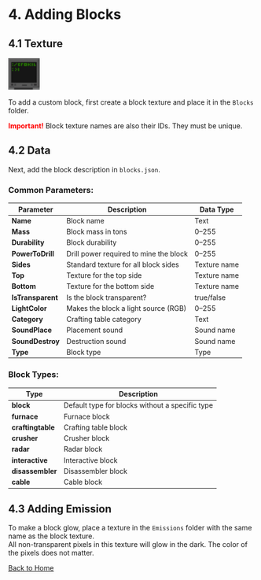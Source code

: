 # 4. Adding Blocks

## 4.1 Texture
<img src="../Images/display.png" alt="Display" width="64" height="64">

To add a custom block, first create a block texture and place it in the `Blocks` folder.

<span style="color:red;">**Important!**</span> Block texture names are also their IDs. They must be unique.

## 4.2 Data
Next, add the block description in `blocks.json`.

### Common Parameters:
<table>
  <thead>
    <tr>
      <th>Parameter</th>
      <th>Description</th>
      <th>Data Type</th>
    </tr>
  </thead>
  <tbody>
    <tr>
      <td><strong>Name</strong></td>
      <td>Block name</td>
      <td>Text</td>
    </tr>
    <tr>
      <td><strong>Mass</strong></td>
      <td>Block mass in tons</td>
      <td>0–255</td>
    </tr>
    <tr>
      <td><strong>Durability</strong></td>
      <td>Block durability</td>
      <td>0–255</td>
    </tr>
    <tr>
      <td><strong>PowerToDrill</strong></td>
      <td>Drill power required to mine the block</td>
      <td>0–255</td>
    </tr>
    <tr>
      <td><strong>Sides</strong></td>
      <td>Standard texture for all block sides</td>
      <td>Texture name</td>
    </tr>
    <tr>
      <td><strong>Top</strong></td>
      <td>Texture for the top side</td>
      <td>Texture name</td>
    </tr>
    <tr>
      <td><strong>Bottom</strong></td>
      <td>Texture for the bottom side</td>
      <td>Texture name</td>
    </tr>
    <tr>
      <td><strong>IsTransparent</strong></td>
      <td>Is the block transparent?</td>
      <td>true/false</td>
    </tr>
    <tr>
      <td><strong>LightColor</strong></td>
      <td>Makes the block a light source (RGB)</td>
      <td>0–255</td>
    </tr>
    <tr>
      <td><strong>Category</strong></td>
      <td>Crafting table category</td>
      <td>Text</td>
    </tr>
    <tr>
      <td><strong>SoundPlace</strong></td>
      <td>Placement sound</td>
      <td>Sound name</td>
    </tr>
    <tr>
      <td><strong>SoundDestroy</strong></td>
      <td>Destruction sound</td>
      <td>Sound name</td>
    </tr>
    <tr>
      <td><strong>Type</strong></td>
      <td>Block type</td>
      <td>Type</td>
    </tr>
  </tbody>
</table>

### Block Types:
<table>
  <thead>
    <tr>
      <th>Type</th>
      <th>Description</th>
    </tr>
  </thead>
  <tbody>
    <tr>
      <td><strong>block</strong></td>
      <td>Default type for blocks without a specific type</td>
    </tr>
    <tr>
      <td><strong>furnace</strong></td>
      <td>Furnace block</td>
    </tr>
    <tr>
      <td><strong>craftingtable</strong></td>
      <td>Crafting table block</td>
    </tr>
    <tr>
      <td><strong>crusher</strong></td>
      <td>Crusher block</td>
    </tr>
    <tr>
      <td><strong>radar</strong></td>
      <td>Radar block</td>
    </tr>
    <tr>
      <td><strong>interactive</strong></td>
      <td>Interactive block</td>
    </tr>
    <tr>
      <td><strong>disassembler</strong></td>
      <td>Disassembler block</td>
    </tr>
    <tr>
      <td><strong>cable</strong></td>
      <td>Cable block</td>
    </tr>
  </tbody>
</table>

## 4.3 Adding Emission
To make a block glow, place a texture in the `Emissions` folder with the same name as the block texture.  
All non-transparent pixels in this texture will glow in the dark. The color of the pixels does not matter.

[Back to Home](../README.md)
